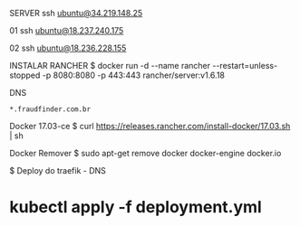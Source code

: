 

SERVER
ssh ubuntu@34.219.148.25

01
ssh ubuntu@18.237.240.175

02
ssh ubuntu@18.236.228.155





INSTALAR RANCHER
$ docker run -d --name rancher --restart=unless-stopped -p 8080:8080 -p 443:443 rancher/server:v1.6.18



DNS

	*.fraudfinder.com.br


Docker 17.03-ce
$ curl https://releases.rancher.com/install-docker/17.03.sh | sh

Docker Remover
$ sudo apt-get remove docker docker-engine docker.io


$ Deploy do traefik - DNS
# kubectl apply -f deployment.yml
